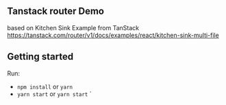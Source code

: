 ## Tanstack router Demo

based on Kitchen Sink Example from TanStack https://tanstack.com/router/v1/docs/examples/react/kitchen-sink-multi-file

## Getting started

Run:

- `npm install` or `yarn`
- `yarn start` or `yarn start`
  `
